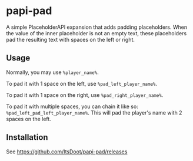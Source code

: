 # papi-pad

A simple PlaceholderAPI expansion that adds padding placeholders. When the value of the inner placeholder is not an empty text, these placeholders pad the resulting text with spaces on the left or right.

## Usage

Normally, you may use `%player_name%`.

To pad it with 1 space on the left, use `%pad_left_player_name%`.

To pad it with 1 space on the right, use `%pad_right_player_name%`.

To pad it with multiple spaces, you can chain it like so: `%pad_left_pad_left_player_name%`.
This will pad the player's name with 2 spaces on the left.

## Installation

See https://github.com/ItsDoot/papi-pad/releases